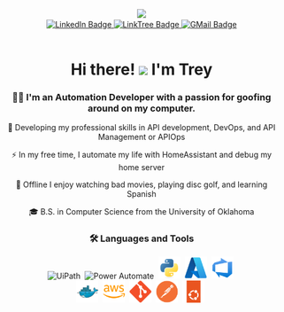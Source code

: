 <div id="header" align="center">
  <img src="https://treysullivent.com/img/favicon/android-chrome-192x192.png" width="100"/>
  <div id="badges">
    <a href="https://linkedin.com/in/treysullivent">
      <img src="https://img.shields.io/badge/LinkedIn-blue?style=for-the-badge&logo=linkedin&logoColor=white" alt="LinkedIn Badge"/>
    </a>
    <a href="https://treysullivent.com">
      <img src="https://img.shields.io/badge/TREYSULLVENT.COM-green?style=for-the-badge&logo=aiohttp&logoColor=white" alt="LinkTree Badge"/>
    </a>
    <a href="mailto:trey.sullivent@gmail.com">
      <img src="https://img.shields.io/badge/Gmail-D14836?style=for-the-badge&logo=gmail&logoColor=white" alt="GMail Badge"/>
    </a>
  </div>
 <img src="https://komarev.com/ghpvc/?username=treysullivent&style=flat-square&color=blue" alt=""/>

  <h1>
  Hi there!
  <img src="https://media.giphy.com/media/hvRJCLFzcasrR4ia7z/giphy.gif" width="30px"/>
  I'm Trey
</h1>
</div>
<div align="center">

### :man_technologist: I'm an Automation Developer with a passion for goofing around on my computer. 

:seedling: Developing my professional skills in API development, DevOps, and API Management or APIOps

:zap: In my free time, I automate my life with HomeAssistant and debug my home server

:flying_disc: Offline I enjoy watching bad movies, playing disc golf, and learning Spanish

🎓 B.S. in Computer Science from the University of Oklahoma


### :hammer_and_wrench: Languages and Tools 
<div>
  <img src="https://docs.uipath.com/_next/static/media/uipath-reg-logo.ce2dd575.svg" title="UiPath" alt="UiPath" width="80" height="40"/>&nbsp;
  <img src="https://upload.wikimedia.org/wikipedia/commons/4/4d/Microsoft_Power_Automate.svg" title="Power Automate" alt="Power Automate" width="40" height="40"/>&nbsp;  
  <img src="https://github.com/devicons/devicon/blob/master/icons/python/python-original.svg" title="Python" alt="Python" width="40" height="40"/>&nbsp;
  <img src="https://github.com/devicons/devicon/blob/master/icons/azure/azure-original.svg" title="Azure" alt="Azure" width="40" height="40"/>&nbsp;
  <img src="https://github.com/devicons/devicon/blob/master/icons/azuredevops/azuredevops-original.svg" title="Azure DevOps" alt="Azure DevOps" width="40" height="40"/>&nbsp;
</div>
<div>
  <img src="https://github.com/devicons/devicon/blob/master/icons/docker/docker-original.svg" title="Docker" **alt="Docker" width="40" height="40"/>&nbsp; 
  <img src="https://github.com/devicons/devicon/blob/master/icons/amazonwebservices/amazonwebservices-plain-wordmark.svg" title="AWS" alt="AWS" width="40" height="40"/>&nbsp;
  <img src="https://github.com/devicons/devicon/blob/master/icons/git/git-original.svg" title="Git" **alt="Git" width="40" height="40"/>&nbsp;
  <img src="https://github.com/devicons/devicon/blob/master/icons/postman/postman-original.svg" title="Postman" **alt="Postman" width="40" height="40"/>&nbsp;
  <img src="https://github.com/devicons/devicon/blob/master/icons/ubuntu/ubuntu-original.svg" title="Ubuntu" **alt="Ubuntu" width="40" height="40"/>&nbsp;
</div>

<!--
[![Top Langs](https://github-readme-stats.vercel.app/api/top-langs/?username=treysullivent&layout=compact&theme=vision-friendly-dark)](https://github.com/anuraghazra/github-readme-stats)
-->
</div>
